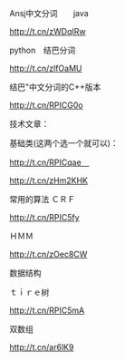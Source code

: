 Ansj中文分词　　java

http://t.cn/zWDqIRw

python　结巴分词

http://t.cn/zlfOaMU

结巴"中文分词的C++版本

http://t.cn/RPICG0o

技术文章：

基础类(这两个选一个就可以)：

http://t.cn/RPICqae　

http://t.cn/zHm2KHK

常用的算法
ＣＲＦ

http://t.cn/RPIC5fy

ＨＭＭ

http://t.cn/zOec8CW

数据结构

ｔｉｒｅ树

http://t.cn/RPIC5mA

双数组

http://t.cn/ar6lK9
